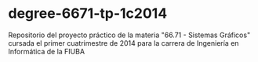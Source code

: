 degree-6671-tp-1c2014
=====================

Repositorio del proyecto práctico de la materia "66.71 - Sistemas Gráficos" cursada el primer cuatrimestre de 2014 para la carrera de Ingeniería en Informática de la FIUBA
